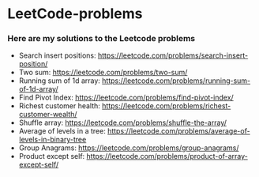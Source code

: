 # LeetCode-problems
### Here are my solutions to the Leetcode problems


- Search insert positions: https://leetcode.com/problems/search-insert-position/
- Two sum: https://leetcode.com/problems/two-sum/
- Running sum of 1d array: https://leetcode.com/problems/running-sum-of-1d-array/
- Find Pivot Index: https://leetcode.com/problems/find-pivot-index/
- Richest customer health: https://leetcode.com/problems/richest-customer-wealth/
- Shuffle array: https://leetcode.com/problems/shuffle-the-array/
- Average of levels in a tree: https://leetcode.com/problems/average-of-levels-in-binary-tree
- Group Anagrams: https://leetcode.com/problems/group-anagrams/
- Product except self: https://leetcode.com/problems/product-of-array-except-self/



